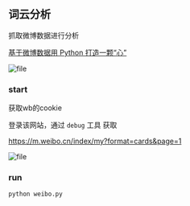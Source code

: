 ## 词云分析

抓取微博数据进行分析

[基于微博数据用 Python 打造一颗“心”](https://www.cnblogs.com/zhijun/p/python-heart.html)

![file](https://dn-phphub.qbox.me/uploads/images/201711/30/5978/FKuxaXuxm3.png)



### start

获取wb的cookie 

登录该网站，通过 `debug` 工具  获取

https://m.weibo.cn/index/my?format=cards&page=1

![file](https://dn-phphub.qbox.me/uploads/images/201711/30/5978/7iCaDvo64b.png)

### run

`python weibo.py`



